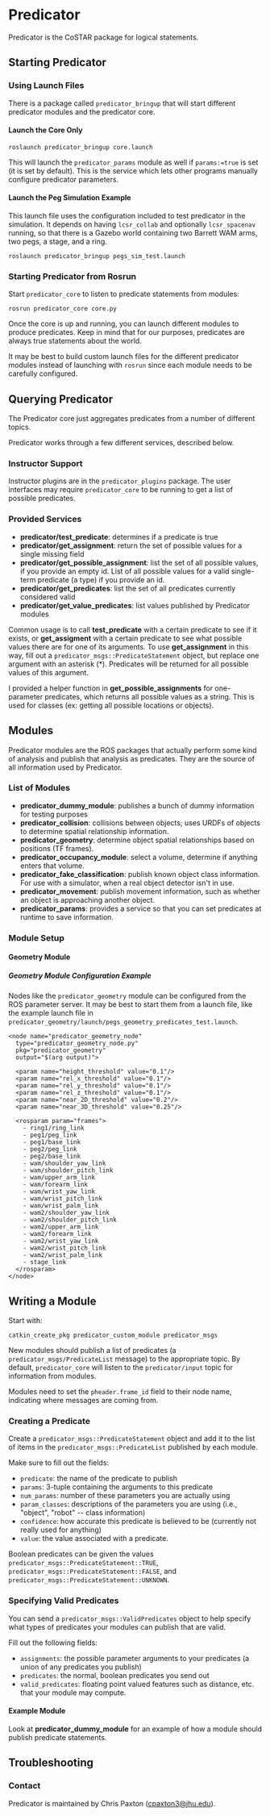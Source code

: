 # Predicator

Predicator is the CoSTAR package for logical statements.

## Starting Predicator

### Using Launch Files

There is a package called `predicator_bringup` that will start different predicator modules and the predicator core.

#### Launch the Core Only

```
roslaunch predicator_bringup core.launch
```

This will launch the `predicator_params` module as well if `params:=true` is set (it is set by default). This is the service which lets other programs manually configure predicator parameters.

#### Launch the Peg Simulation Example

This launch file uses the configuration included to test predicator in the simulation.
It depends on having `lcsr_collab` and optionally `lcsr_spacenav` running, so that there is a Gazebo world containing two Barrett WAM arms, two pegs, a stage, and a ring.

```
roslaunch predicator_bringup pegs_sim_test.launch
```

### Starting Predicator from Rosrun

Start `predicator_core` to listen to predicate statements from modules:

```
rosrun predicator_core core.py
```

Once the core is up and running, you can launch different modules to produce predicates. Keep in mind that for our purposes, predicates are always true statements about the world.

It may be best to build custom launch files for the different predicator modules instead of launching with `rosrun` since each module needs to be carefully configured.

## Querying Predicator

The Predicator core just aggregates predicates from a number of different topics.

Predicator works through a few different services, described below.

### Instructor Support

Instructor plugins are in the `predicator_plugins` package.
The user interfaces may require `predicator_core` to be running to get a list of possible predicates.

### Provided Services

- **predicator/test_predicate**: determines if a predicate is true
- **predicator/get_assignment**: return the set of possible values for a single missing field
- **predicator/get_possible_assignment**: list the set of all possible values, if you provide an empty id. List of all possible values for a valid single-term predicate (a type) if you provide an id.
- **predicator/get_predicates**: list the set of all predicates currently considered valid
- **predicator/get_value_predicates**: list values published by Predicator modules

Common usage is to call **test_predicate** with a certain predicate to see if it exists, or **get_assigment** with a certain predicate to see what possible values there are for one of its arguments. To use **get_assignment** in this way, fill out a `predicator_msgs::PredicateStatement` object, but replace one argument with an asterisk (\*). Predicates will be returned for all possible values of this argument.

I provided a helper function in **get_possible_assignments** for one-parameter predicates, which returns all possible values as a string. This is used for classes (ex: getting all possible locations or objects).

## Modules

Predicator modules are the ROS packages that actually perform some kind of analysis and publish that analysis as predicates. They are the source of all information used by Predicator.

### List of Modules

- **predicator_dummy_module**: publishes a bunch of dummy information for testing purposes
- **predicator_collision**: collisions between objects; uses URDFs of objects to determine spatial relationship information.
- **predicator_geometry**: determine object spatial relationships based on positions (TF frames).
- **predicator_occupancy_module**: select a volume, determine if anything enters that volume. 
- **predicator_fake_classification**: publish known object class information. For use with a simulator, when a real object detector isn't in use.
- **predicator_movement**: publish movement information, such as whether an object is approaching another object.
- **predicator_params**: provides a service so that you can set predicates at runtime to save information.

### Module Setup

#### Geometry Module

##### Geometry Module Configuration Example

Nodes like the `predicator_geometry` module can be configured from the ROS parameter server.
It may be best to start them from a launch file, like the example launch file in `predicator_geometry/launch/pegs_geometry_predicates_test.launch`.

```
<node name="predicator_geometry_node"
  type="predicator_geometry_node.py"
  pkg="predicator_geometry"
  output="$(arg output)">

  <param name="height_threshold" value="0.1"/>
  <param name="rel_x_threshold" value="0.1"/>
  <param name="rel_y_threshold" value="0.1"/>
  <param name="rel_z_threshold" value="0.1"/>
  <param name="near_2D_threshold" value="0.2"/>
  <param name="near_3D_threshold" value="0.25"/>

  <rosparam param="frames">
    - ring1/ring_link
    - peg1/peg_link
    - peg1/base_link
    - peg2/peg_link
    - peg2/base_link
    - wam/shoulder_yaw_link
    - wam/shoulder_pitch_link
    - wam/upper_arm_link
    - wam/forearm_link
    - wam/wrist_yaw_link
    - wam/wrist_pitch_link
    - wam/wrist_palm_link
    - wam2/shoulder_yaw_link
    - wam2/shoulder_pitch_link
    - wam2/upper_arm_link
    - wam2/forearm_link
    - wam2/wrist_yaw_link
    - wam2/wrist_pitch_link
    - wam2/wrist_palm_link
    - stage_link
  </rosparam>
</node>
```

## Writing a Module

Start with:

```
catkin_create_pkg predicator_custom_module predicator_msgs
```

New modules should publish a list of predicates
(a `predicator_msgs/PredicateList` message) to the appropriate topic.
By default, `predicator_core` will listen to the `predicator/input` topic for information from modules.

Modules need to set the `pheader.frame_id` field to their node name, indicating where messages are coming from.

### Creating a Predicate

Create a `predicator_msgs::PredicateStatement` object and add it to the list of items in the `predicator_msgs::PredicateList` published by each module.

Make sure to fill out the fields:

- `predicate`: the name of the predicate to publish
- `params`: 3-tuple containing the arguments to this predicate
- `num_params`: number of these parameters you are actually using
- `param_classes`: descriptions of the parameters you are using (i.e., "object", "robot" -- class information)
- `confidence`: how accurate this predicate is believed to be (currently not really used for anything)
- `value`: the value associated with a predicate.

Boolean predicates can be given the values `predicator_msgs::PredicateStatement::TRUE`, `predicator_msgs::PredicateStatement::FALSE`, and `predicator_msgs::PredicateStatement::UNKNOWN`.

### Specifying Valid Predicates

You can send a `predicator_msgs::ValidPredicates` object to help specify what types of predicates your modules can publish that are valid.

Fill out the following fields:

- `assignments`: the possible parameter arguments to your predicates (a union of any predicates you publish)
- `predicates`: the normal, boolean predicates you send out
- `valid_predicates`: floating point valued features such as distance, etc. that your module may compute.

#### Example Module

Look at **predicator_dummy_module** for an example of how a module should publish predicate statements.

## Troubleshooting

### Contact

Predicator is maintained by Chris Paxton (cpaxton3@jhu.edu).
